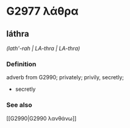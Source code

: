 # G2977 λάθρα

## láthra

_(lath'-rah | LA-thra | LA-thra)_

### Definition

adverb from G2990; privately; privily, secretly; 

- secretly

### See also

[[G2990|G2990 λανθάνω]]
